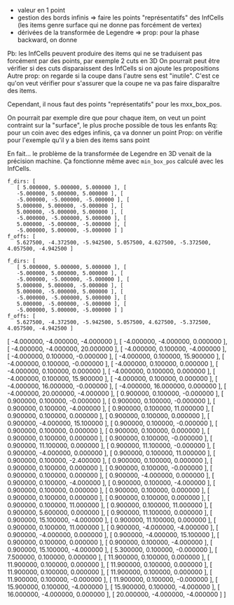 * valeur en 1 point
* gestion des bords infinis
  => faire les points "représentatifs" des InfCells (les items genre surface qui ne donne pas forcément de vertex)
* dérivées de la transformée de Legendre
  => prop: pour la phase backward, on donne 

Pb: les InfCells peuvent produire des items qui ne se traduisent pas forcément par des points, par exemple 2 cuts en 3D
  On pourrait peut être vérifier si des cuts disparaissent des InfCells si on ajoute les propositions
  Autre prop: on regarde si la coupe dans l'autre sens est "inutile". C'est ce qu'on veut vérifier pour s'assurer que la coupe ne va pas faire disparaître des items.

  Cependant, il nous faut des points "représentatifs" pour les mxx_box_pos.

  On pourrait par exemple dire que pour chaque item, on veut un point contraint sur la "surface", le plus proche possible de tous les enfants
    Rq: pour un coin avec des edges infinis, ça va donner un point
    Prop: on vérifie pour l'exemple qu'il y a bien des items sans point

En fait... le problème de la transformée de Legendre en 3D venait de la précision machine. Ça fonctionne même avec `min_box_pos` calculé avec les InfCells.
  


    f_dirs: [
       [ 5.000000, 5.000000, 5.000000 ], [
       -5.000000, 5.000000, 5.000000 ], [
       -5.000000, -5.000000, -5.000000 ], [
       5.000000, 5.000000, -5.000000 ], [
       5.000000, -5.000000, 5.000000 ], [
       -5.000000, -5.000000, 5.000000 ], [
       5.000000, -5.000000, -5.000000 ], [
       -5.000000, 5.000000, -5.000000 ] ]
    f_offs: [
       5.627500, -4.372500, -5.942500, 5.057500, 4.627500, -5.372500, 4.057500, -4.942500 ]

    f_dirs: [
       [ 5.000000, 5.000000, 5.000000 ], [
       -5.000000, 5.000000, 5.000000 ], [
       -5.000000, -5.000000, -5.000000 ], [
       5.000000, 5.000000, -5.000000 ], [
       5.000000, -5.000000, 5.000000 ], [
       -5.000000, -5.000000, 5.000000 ], [
       5.000000, -5.000000, -5.000000 ], [
       -5.000000, 5.000000, -5.000000 ] ]
    f_offs: [
       5.627500, -4.372500, -5.942500, 5.057500, 4.627500, -5.372500, 4.057500, -4.942500 ]


   [ -4.000000, -4.000000, -4.000000 ], [
   -4.000000, -4.000000, 0.000000 ], [
   -4.000000, -4.000000, 20.000000 ], [
   -4.000000, 0.100000, -4.000000 ], [
   -4.000000, 0.100000, -0.000000 ], [
   -4.000000, 0.100000, 15.900000 ], [
   -4.000000, 0.100000, -0.000000 ], [
   -4.000000, 0.100000, 0.000000 ], [
   -4.000000, 0.100000, 0.000000 ], [
   -4.000000, 0.100000, 0.000000 ], [
   -4.000000, 0.100000, 15.900000 ], [
   -4.000000, 0.100000, 0.000000 ], [
   -4.000000, 16.000000, -0.000000 ], [
   -4.000000, 16.000000, 0.000000 ], [
   -4.000000, 20.000000, -4.000000 ], [
   0.900000, 0.100000, -0.000000 ], [
   0.900000, 0.100000, -0.000000 ], [
   0.900000, 0.100000, -0.000000 ], [
   0.900000, 0.100000, -4.000000 ], [
   0.900000, 0.100000, 11.000000 ], [
   0.900000, 0.100000, 0.000000 ], [
   0.900000, 0.100000, 0.000000 ], [
   0.900000, -4.000000, 15.100000 ], [
   0.900000, 0.100000, -0.000000 ], [
   0.900000, 0.100000, 0.000000 ], [
   0.900000, 0.100000, 0.000000 ], [
   0.900000, 0.100000, 0.000000 ], [
   0.900000, 0.100000, -0.000000 ], [
   0.900000, 11.100000, 0.000000 ], [
   0.900000, 11.100000, -0.000000 ], [
   0.900000, -4.000000, 0.000000 ], [
   0.900000, 0.100000, 11.000000 ], [
   0.900000, 0.100000, -2.400000 ], [
   0.900000, 0.100000, 0.000000 ], [
   0.900000, 0.100000, 0.000000 ], [
   0.900000, 0.100000, -0.000000 ], [
   0.900000, 0.100000, 0.000000 ], [
   0.900000, -4.000000, 0.000000 ], [
   0.900000, 0.100000, -4.000000 ], [
   0.900000, 0.100000, -4.000000 ], [
   0.900000, 0.100000, 0.000000 ], [
   0.900000, 0.100000, 0.000000 ], [
   0.900000, 0.100000, 0.000000 ], [
   0.900000, 0.100000, 0.000000 ], [
   0.900000, 0.100000, 11.000000 ], [
   0.900000, 0.100000, 11.000000 ], [
   0.900000, 5.600000, 0.000000 ], [
   0.900000, 11.100000, 0.000000 ], [
   0.900000, 15.100000, -4.000000 ], [
   0.900000, 11.100000, 0.000000 ], [
   0.900000, 0.100000, 11.000000 ], [
   0.900000, -4.000000, -4.000000 ], [
   0.900000, -4.000000, 0.000000 ], [
   0.900000, -4.000000, 15.100000 ], [
   0.900000, 0.100000, 0.000000 ], [
   0.900000, 0.100000, -4.000000 ], [
   0.900000, 15.100000, -4.000000 ], [
   5.300000, 0.100000, -0.000000 ], [
   7.500000, 0.100000, 0.000000 ], [
   11.900000, 0.100000, 0.000000 ], [
   11.900000, 0.100000, 0.000000 ], [
   11.900000, 0.100000, 0.000000 ], [
   11.900000, 0.100000, 0.000000 ], [
   11.900000, 0.100000, 0.000000 ], [
   11.900000, 0.100000, -0.000000 ], [
   11.900000, 0.100000, -0.000000 ], [
   15.900000, 0.100000, -4.000000 ], [
   15.900000, 0.100000, -4.000000 ], [
   16.000000, -4.000000, 0.000000 ], [
   20.000000, -4.000000, -4.000000 ] ]
